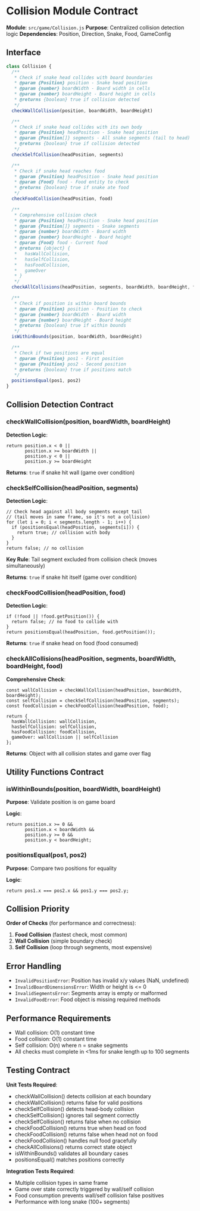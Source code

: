 # Collision Module Contract

**Module**: `src/game/Collision.js`
**Purpose**: Centralized collision detection logic
**Dependencies**: Position, Direction, Snake, Food, GameConfig

## Interface

```javascript
class Collision {
  /**
   * Check if snake head collides with board boundaries
   * @param {Position} position - Snake head position
   * @param {number} boardWidth - Board width in cells
   * @param {number} boardHeight - Board height in cells
   * @returns {boolean} true if collision detected
   */
  checkWallCollision(position, boardWidth, boardHeight)

  /**
   * Check if snake head collides with its own body
   * @param {Position} headPosition - Snake head position
   * @param {Position[]} segments - All snake segments (tail to head)
   * @returns {boolean} true if collision detected
   */
  checkSelfCollision(headPosition, segments)

  /**
   * Check if snake head reaches food
   * @param {Position} headPosition - Snake head position
   * @param {Food} food - Food entity to check
   * @returns {boolean} true if snake ate food
   */
  checkFoodCollision(headPosition, food)

  /**
   * Comprehensive collision check
   * @param {Position} headPosition - Snake head position
   * @param {Position[]} segments - Snake segments
   * @param {number} boardWidth - Board width
   * @param {number} boardHeight - Board height
   * @param {Food} food - Current food
   * @returns {object} {
   *   hasWallCollision,
   *   hasSelfCollision,
   *   hasFoodCollision,
   *   gameOver
   * }
   */
  checkAllCollisions(headPosition, segments, boardWidth, boardHeight, food)

  /**
   * Check if position is within board bounds
   * @param {Position} position - Position to check
   * @param {number} boardWidth - Board width
   * @param {number} boardHeight - Board height
   * @returns {boolean} true if within bounds
   */
  isWithinBounds(position, boardWidth, boardHeight)

  /**
   * Check if two positions are equal
   * @param {Position} pos1 - First position
   * @param {Position} pos2 - Second position
   * @returns {boolean} true if positions match
   */
  positionsEqual(pos1, pos2)
}
```

## Collision Detection Contract

### checkWallCollision(position, boardWidth, boardHeight)

**Detection Logic**:
```
return position.x < 0 ||
       position.x >= boardWidth ||
       position.y < 0 ||
       position.y >= boardHeight
```

**Returns**: `true` if snake hit wall (game over condition)

### checkSelfCollision(headPosition, segments)

**Detection Logic**:
```
// Check head against all body segments except tail
// (tail moves in same frame, so it's not a collision)
for (let i = 0; i < segments.length - 1; i++) {
  if (positionsEqual(headPosition, segments[i])) {
    return true; // collision with body
  }
}
return false; // no collision
```

**Key Rule**: Tail segment excluded from collision check (moves simultaneously)

**Returns**: `true` if snake hit itself (game over condition)

### checkFoodCollision(headPosition, food)

**Detection Logic**:
```
if (!food || !food.getPosition()) {
  return false; // no food to collide with
}
return positionsEqual(headPosition, food.getPosition());
```

**Returns**: `true` if snake head on food (food consumed)

### checkAllCollisions(headPosition, segments, boardWidth, boardHeight, food)

**Comprehensive Check**:
```
const wallCollision = checkWallCollision(headPosition, boardWidth, boardHeight);
const selfCollision = checkSelfCollision(headPosition, segments);
const foodCollision = checkFoodCollision(headPosition, food);

return {
  hasWallCollision: wallCollision,
  hasSelfCollision: selfCollision,
  hasFoodCollision: foodCollision,
  gameOver: wallCollision || selfCollision
};
```

**Returns**: Object with all collision states and game over flag

## Utility Functions Contract

### isWithinBounds(position, boardWidth, boardHeight)

**Purpose**: Validate position is on game board

**Logic**:
```
return position.x >= 0 &&
       position.x < boardWidth &&
       position.y >= 0 &&
       position.y < boardHeight;
```

### positionsEqual(pos1, pos2)

**Purpose**: Compare two positions for equality

**Logic**:
```
return pos1.x === pos2.x && pos1.y === pos2.y;
```

## Collision Priority

**Order of Checks** (for performance and correctness):

1. **Food Collision** (fastest check, most common)
2. **Wall Collision** (simple boundary check)
3. **Self Collision** (loop through segments, most expensive)

## Error Handling

- `InvalidPositionError`: Position has invalid x/y values (NaN, undefined)
- `InvalidBoardDimensionsError`: Width or height is <= 0
- `InvalidSegmentsError`: Segments array is empty or malformed
- `InvalidFoodError`: Food object is missing required methods

## Performance Requirements

- Wall collision: O(1) constant time
- Food collision: O(1) constant time
- Self collision: O(n) where n = snake segments
- All checks must complete in <1ms for snake length up to 100 segments

## Testing Contract

**Unit Tests Required**:
- checkWallCollision() detects collision at each boundary
- checkWallCollision() returns false for valid positions
- checkSelfCollision() detects head-body collision
- checkSelfCollision() ignores tail segment correctly
- checkSelfCollision() returns false when no collision
- checkFoodCollision() returns true when head on food
- checkFoodCollision() returns false when head not on food
- checkFoodCollision() handles null food gracefully
- checkAllCollisions() returns correct state object
- isWithinBounds() validates all boundary cases
- positionsEqual() matches positions correctly

**Integration Tests Required**:
- Multiple collision types in same frame
- Game over state correctly triggered by wall/self collision
- Food consumption prevents wall/self collision false positives
- Performance with long snake (100+ segments)
